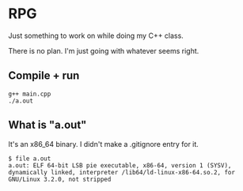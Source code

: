 # RPG

Just something to work on while doing my C++ class.

There is no plan. I'm just going with whatever seems right.

## Compile + run
```
g++ main.cpp
./a.out
```

## What is "a.out"
It's an x86_64 binary. I didn't make a .gitignore entry for it.

```
$ file a.out
a.out: ELF 64-bit LSB pie executable, x86-64, version 1 (SYSV), dynamically linked, interpreter /lib64/ld-linux-x86-64.so.2, for GNU/Linux 3.2.0, not stripped
```
